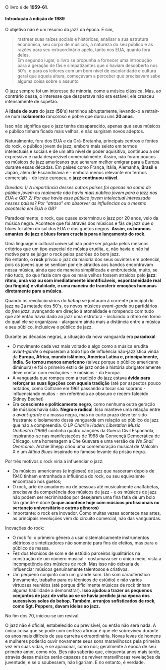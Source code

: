 O livro é de **1959-61**.

#### Introdução à edição de 1989

O objetivo não é um resumo do jazz da época. E sim,
> rastrear suas raízes sociais e históricas, analisar a sua estrutura econômica, seu corpo de músicos, a natureza do seu público e as razões para seu extraordinário apelo, tanto nos EUA, quanto fora deles.    
> Em segundo lugar, o livro se propunha a fornecer uma introdução para a geração de fãs e simpatizantes que o haviam descoberto nos 50's, e para os leitores com um bom nível de escolaridade e cultura geral que àquela altura, começavam a perceber que precisavam sabe alguma coisa sobre o assunto

O jazz sempre foi um interesse de minoria, como a música clássica. Mas, ao contrário dessa, o interesse que despertava não era estável; ele cresceu intensamente de sopetão.

A **idade de ouro** do jazz (**50**'s) terminou abruptamente, levando-o a retrair-se num **isolamento** rancoroso e pobre que durou uns **20 anos**.

Isso não significa que o jazz tenha desaparecido, apenas que seus músicos e público tinham ficado mais velhos, e não surgiram novos adeptos.

Naturalmente, fora dos EUA e da Grã-Bretanha, principais centros e fontes do rock, o público jovem de jazz, embora mais seleto em termos intelectuais e sociais e de um alto nível de poder aquisitivo, continuou a ser expressivo e nada desprezível comercialmente. Assim, não foram poucos os músicos de jazz americanos que acharam melhor emigrar para a Europa durante essas décadas. Em países como França, Itália, Alemanha, **Brasil** e Japão, além de Escandinávia e - embora menos relevante em termos comerciais - do leste europeu, o **jazz continuou viável**.

*Dúvidas: 1) A importância desses outros países foi apenas na soma de público jovem ou realmente não havia mais público jovem para o jazz nos EUA e GB? 2) Por que havia esse público jovem intelectual interessado nesses países? Por "atraso" em absorver as influências ou o mesmo acontecia em EUA e GB?*

Paradoxalmente, o rock, que quase exterminou o jazz por 20 anos, veio da música negra. Acontece que foi através dos músicos e fãs de jazz que o blues foi além do sul dos EUA e dos guetos negros. **Assim, os brancos amantes de jazz e blues foram cruciais para o lançamento do rock**.

Uma linguagem cultural universal não pode ser julgada pelos mesmos critérios que um tipo especial de música erudita, e, não havia e não há motivo para se julgar o rock pelos padrões do bom jazz.    
No entanto, o **rock** privou o jazz da maioria dos seus ouvintes em potencial, pois os jovens que se sentiam por ele atraídos aos bandos encontravam nessa música, ainda que de maneira simplificada e embrutecida, muito, se não tudo, do que fazia com que os mais velhos fossem atraídos pelo **jazz**: **ritmo, uma voz ou som imediatamente identificáveis, espontaneidade real (ou fingida) e vitalidade, e uma maneira de transferir emoções humanas diretamente para a música**.

Quando os revolucionários do *bebop* se juntaram à corrente principal do jazz na 2a metade dos 50's, os novos músicos *avant-garde* ou partidários do *free jazz*, avançando em direção à atonalidade e rompendo com tudo que até então havia dado ao jazz uma estrutura - incluindo o ritmo em torno do qual ele se organizava - alargaram ainda mais a distância entre a música e seu público, inclusicve o público de jazz.

Durante as décadas negras, a situação da nova vanguarda era **paradoxal**:
- O movimento cada vez mais voltado a algo como a música erudita *avant-garde* o expuseram a todo tipo de influência não-jazzística vinda da **Europa, África, mundo islâmico, América Latina e, principalmente, Índia**. **Se tornou menos americano** (talvez porque o público americano diminuíra) e foi o primeiro estilo de jazz onde a história obrigatoriamente deve contar com evoluções - e músicos - da Europa.
- A vanguarda que rompeu com a tradição do jazz estava **ávida para reforçar as suas ligações com aquela tradição** (até por aspectos pouco notados, como Coltrane em 1961 passando a tocar sax soprano - influenciando muitos - em referência ao obscuro e recém-falecido Sidney Bechet)
- Era **consciente e politicamente negro**, como nenhuma outra geração de músicos havia sido. **Negro e radical**. Isso manteve uma relação entre o *avant-garde* e a massa negra, mas no curto prazo deve ter sido frustrante o isolamento dessa vanguarda em relação ao público de jazz que não a compreendia. O LP *Charlie Haden: Liberation Music Orchestra (1969)* continha quatro canções da Guerra Civil Espanhola, inspirando-se nas manifestações de 1968 da Convençã Democrática de Chicago, uma homenagem a Che Guevara e uma versão de *We Shall Overcome*. Archie Shepp criou uma comemoração musical de Malcolm X e um *Attica Blues* inspirado no famoso levante da prisão negra.

Por três motivos o rock viria a influenciar o jazz:

- Os músicos americanos (e ingleses) de jazz que nasceram depois de 1940 tinham entranhada a influência do rock, ou seu equivalente encontrado nos guetos;
- O rock, arte de amadores ou de pessoas até musicalmente analfabetas, precisava da competência dos músicos de jazz - e os músicos de jazz não podem ser recriminados por desejarem uma fina fatia de um bolo tão grande e doce **(o que acontece hoje com músicos profissionais no sertanejo universitário e outros gêneros)**
- Importante: o rock era inovador. Como muitas vezes acontece nas artes, as principais revoluções vêm do circuito comercial, não das vanguardas.

Inovações do rock:

- O rock foi o primeiro gênero a usar sistematicamente instrumentos elétricos e sintetizadores não somente para fins de efeitos, mas para o público de massa.
- Fez dos técnicos de som e de estúdio parceiros igualitários na construção de um número musical - costumava ser o único meio, vista a incompetência dos músicos de rock. Mas isso não deixaria de influenciar músicos genuinamente talentosos e criativos.
- Um pequeno conjunto com um grande som. Um som característico (novamente, trabalho para os técnicos de estúdio) e não vários virtuoses reunidos (até porque dificilmente músicos de rock tinham alguma habilidade a demonstrar). **Isso ajudou a trazer os pequenos conjuntos de jazz de volta ao se se havia perdido já na época dos sucessivos solos do bebop. Também, arranjos sofisticados de rock, como Sgt. Peppers, davam ideias ao jazz.**

No fim dos 70, iniciou-se um revival.

O jazz não é oficial, estabelecido ou previsível, ou então não será nada. A única coisa que se pode com certeza afirmar é que ele sobreviveu durante os anos mais difíceis de sua carreira extraordinária. Novas levas de homens e mulheres poderão ouvir novamente seus sons maravilhosos pela primeira vez em suas vidas, e se apaixonar, como nós; geralmente à época de seu primeiro amor, como nós. Eles não saberão que, cinquenta anos mais tarde, através dessa música serão capazes de reviver maravilhosas revelações da juventude, e se o soubessem, não ligariam. E no entanto, é verdade.


